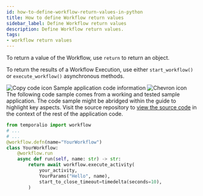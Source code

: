 ```yaml
---
id: how-to-define-workflow-return-values-in-python
title: How to define Workflow return values
sidebar_label: Define Workflow return values
description: Define Workflow return values.
tags:
- workflow return values
---
```


<!-- DO NOT EDIT THIS FILE DIRECTLY.
THIS FILE IS GENERATED from https://github.com/temporalio/documentation-samples-python/blob/replay-tests/your_app/your_workflows_dacx.py. -->

To return a value of the Workflow, use `return` to return an object.

To return the results of a Workflow Execution, use either `start_workflow()` or `execute_workflow()` asynchronous methods.

<div class="copycode-notice-container"><div class="copycode-notice"><img data-style="copycode-icon" src="/icons/copycode.png" alt="Copy code icon" /> Sample application code information <img id="i-48ad3cba-fe27-494a-a419-2c9a14801216" data-event="clickable-copycode-info" data-style="chevron-icon" src="/icons/chevron.png" alt="Chevron icon" /></div><div id="copycode-info-48ad3cba-fe27-494a-a419-2c9a14801216" class="copycode-info">The following code sample comes from a working and tested sample application. The code sample might be abridged within the guide to highlight key aspects. Visit the source repository to <a href="https://github.com/temporalio/documentation-samples-python/blob/replay-tests/your_app/your_workflows_dacx.py">view the source code</a> in the context of the rest of the application code.</div></div>

```python
from temporalio import workflow
# ...
# ...
@workflow.defn(name="YourWorkflow")
class YourWorkflow:
    @workflow.run
    async def run(self, name: str) -> str:
        return await workflow.execute_activity(
            your_activity,
            YourParams("Hello", name),
            start_to_close_timeout=timedelta(seconds=10),
        )
```
